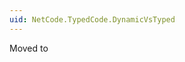 ```yaml
---
uid: NetCode.TypedCode.DynamicVsTyped
---
```


Moved to [](xref:NetCode.TypedCode.CompareApis.Index)
